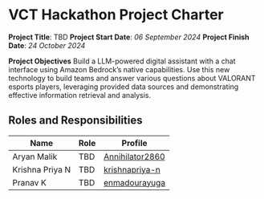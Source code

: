 # VCT Hackathon Project Charter

<b>Project Title</b>: TBD
<b>Project Start Date</b>: <i>06 September 2024</i>
<b>Project Finish Date</b>: <i>24 October 2024</i>

<b>Project Objectives</b>
Build a LLM-powered digital assistant with a chat interface using Amazon Bedrock’s native capabilities. Use this new technology to build teams and answer various questions about VALORANT esports players, leveraging provided data sources and demonstrating effective information retrieval and analysis.

## Roles and Responsibilities

| Name | Role | Profile |
| --- | --- | --- |
| Aryan Malik | TBD | <a href = "https://github.com/Annihilator2860" rel = "nofollow"> Annihilator2860</a>
| Krishna Priya N | TBD | <a href = "https://github.com/krishnapriya-n" rel = "nofollow"> krishnapriya-n</a>
| Pranav K | TBD | <a href = "https://github.com/enmadourayuga" rel = "nofollow"> enmadourayuga</a>
